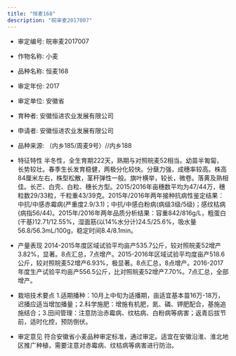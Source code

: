```yaml
---
title: "恒麦168"
description: "皖审麦2017007"
---
```

* 审定编号:  皖审麦2017007

*  作物名称:  小麦

*  品种名称:  恒麦168

*  审定年份:  2017

*  审定单位:  安徽省

* 育种者:  安徽恒进农业发展有限公司

*  申请者:  安徽恒进农业发展有限公司

*  品种来源:  （内乡185/周麦9号）//内乡188

*  特征特性
半冬性，全生育期222天，熟期与对照皖麦52相当。幼苗半匍匐，长势较壮。春季生长发育稳健，两极分化较快。分蘖力强，成穗率较高。株高84厘米左右，株型松散，茎秆弹性一般。旗叶横举，较长，微卷。落黄及熟相佳。长芒、白壳、白粒、穗长方型。2015/2016年亩穗数平均为47/44万，穗粒数29/33粒，千粒重43/39克。2015年/2016年两年接种抗病性鉴定结果：中抗/中感赤霉病(严重度2.9/3.1)；中抗/中感白粉病(病级3级/5级)；感纹枯病(病指56/44)。2015年/2016年两年品质分析结果：容重842/816g/L，粗蛋白(干基)12.71/12.55%，湿面筋(以14%水分计)24.5/25.6%，吸水量56.8/56.3mL/100g，稳定时间8.4/8.1min。

*  产量表现
2014-2015年度区域试验平均亩产535.7公斤，较对照皖麦52增产3.82%，显著。8点汇总，7点增产。2015-2016年区域试验平均度亩产518.6公斤，较对照皖麦52增产6.93%，极显著。8点汇总，8点增产。2016-2017年度生产试验平均亩产556.5公斤，比对照皖麦52增产7.70%。7点汇总，全部增产。

*  栽培技术要点
1.适期播种：10月上中旬为适播期，亩适宜基本苗16万-18万，迟播应适当增加播量；2.科学施肥：增施有机肥，氮、磷、钾肥配合，基施追施结合；3.田间管理：注意防治赤霉病、纹枯病、白粉病等病害；返青后拔节前，适时化控，预防倒伏。

*  审定意见
符合安徽省小麦品种审定标准，通过审定。适宜在安徽沿淮、淮北地区推广种植，需要注意对赤霉病、纹枯病等病害进行防治。
